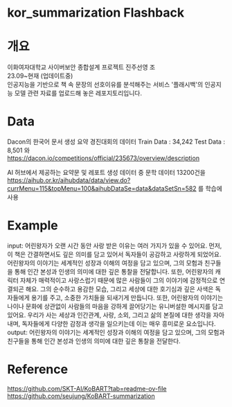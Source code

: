 # kor_summarization Flashback

# 개요
이화여자대학교 사이버보안 종합설계 프로젝트 진주선영 조  
23.09~현재 (업데이트중)  
인공지능을 기반으로 책 속 문장의 선호이유를 분석해주는 서비스 '플래시백'의 인공지능 모델 관련 자료를 업로드해 놓은 레포지토리입니다.

# Data
Dacon의 한국어 문서 생성 요약 경진대회의 데이터 Train Data : 34,242  Test Data : 8,501 와  
https://dacon.io/competitions/official/235673/overview/description   

AI 허브에서 제공하는 요약문 및 레포트 생성 데이터 중 문학 데이터 13200건을  
https://aihub.or.kr/aihubdata/data/view.do?currMenu=115&topMenu=100&aihubDataSe=data&dataSetSn=582
를 학습에 사용

# Example
input: 어린왕자가 오랜 시간 동안 사랑 받은 이유는 여러 가지가 있을 수 있어요. 먼저, 이 책은 간결하면서도 깊은 의미를 담고 있어서 독자들이 공감하고 사랑하게 되었어요. 어린왕자의 이야기는 세계적인 성장과 이해의 여정을 담고 있으며, 그의 모험과 친구들을 통해 인간 본성과 인생의 의미에 대한 깊은 통찰을 전달합니다.  또한, 어린왕자의 캐릭터 자체가 매력적이고 사랑스럽기 때문에 많은 사람들이 그의 이야기에 감정적으로 연결되곤 해요. 그의 순수하고 용감한 모습, 그리고 세상에 대한 호기심과 깊은 사색은 독자들에게 용기를 주고, 소중한 가치들을 되새기게 만듭니다.  또한, 어린왕자의 이야기는 나이나 문화에 상관없이 사람들의 마음을 강하게 끌어당기는 유니버설한 메시지를 담고 있어요. 우리가 사는 세상과 인간관계, 사랑, 소외, 그리고 삶의 본질에 대한 생각을 자아내며, 독자들에게 다양한 감정과 생각을 일으키는데 이는 매우 흥미로운 요소입니다.  
output: 어린왕자의 이야기는 세계적인 성장과 이해의 여정을 담고 있으며, 그의 모험과 친구들을 통해 인간 본성과 인생의 의미에 대한 깊은 통찰을 전달한다.


# Reference
https://github.com/SKT-AI/KoBART?tab=readme-ov-file  
https://github.com/seujung/KoBART-summarization


